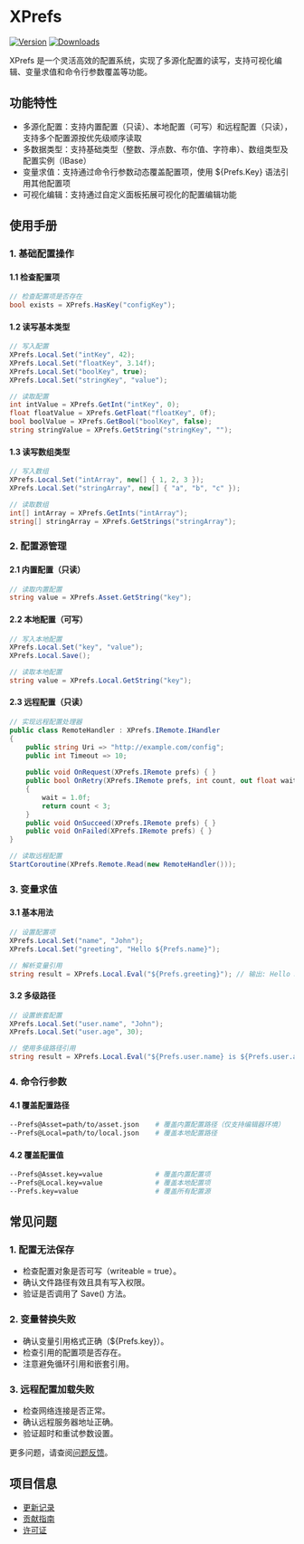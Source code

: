 # XPrefs

[![Version](https://img.shields.io/npm/v/ep.u3d.util)](https://www.npmjs.com/package/ep.u3d.util)
[![Downloads](https://img.shields.io/npm/dm/ep.u3d.util)](https://www.npmjs.com/package/ep.u3d.util)

XPrefs 是一个灵活高效的配置系统，实现了多源化配置的读写，支持可视化编辑、变量求值和命令行参数覆盖等功能。

## 功能特性

- 多源化配置：支持内置配置（只读）、本地配置（可写）和远程配置（只读），支持多个配置源按优先级顺序读取
- 多数据类型：支持基础类型（整数、浮点数、布尔值、字符串）、数组类型及配置实例（IBase）
- 变量求值：支持通过命令行参数动态覆盖配置项，使用 ${Prefs.Key} 语法引用其他配置项
- 可视化编辑：支持通过自定义面板拓展可视化的配置编辑功能

## 使用手册

### 1. 基础配置操作

#### 1.1 检查配置项
```csharp
// 检查配置项是否存在
bool exists = XPrefs.HasKey("configKey");
```

#### 1.2 读写基本类型
```csharp
// 写入配置
XPrefs.Local.Set("intKey", 42);
XPrefs.Local.Set("floatKey", 3.14f);
XPrefs.Local.Set("boolKey", true);
XPrefs.Local.Set("stringKey", "value");

// 读取配置
int intValue = XPrefs.GetInt("intKey", 0);
float floatValue = XPrefs.GetFloat("floatKey", 0f);
bool boolValue = XPrefs.GetBool("boolKey", false);
string stringValue = XPrefs.GetString("stringKey", "");
```

#### 1.3 读写数组类型
```csharp
// 写入数组
XPrefs.Local.Set("intArray", new[] { 1, 2, 3 });
XPrefs.Local.Set("stringArray", new[] { "a", "b", "c" });

// 读取数组
int[] intArray = XPrefs.GetInts("intArray");
string[] stringArray = XPrefs.GetStrings("stringArray");
```

### 2. 配置源管理

#### 2.1 内置配置（只读）
```csharp
// 读取内置配置
string value = XPrefs.Asset.GetString("key");
```

#### 2.2 本地配置（可写）
```csharp
// 写入本地配置
XPrefs.Local.Set("key", "value");
XPrefs.Local.Save();

// 读取本地配置
string value = XPrefs.Local.GetString("key");
```

#### 2.3 远程配置（只读）
```csharp
// 实现远程配置处理器
public class RemoteHandler : XPrefs.IRemote.IHandler
{
    public string Uri => "http://example.com/config";
    public int Timeout => 10;
    
    public void OnRequest(XPrefs.IRemote prefs) { }
    public bool OnRetry(XPrefs.IRemote prefs, int count, out float wait)
    {
        wait = 1.0f;
        return count < 3;
    }
    public void OnSucceed(XPrefs.IRemote prefs) { }
    public void OnFailed(XPrefs.IRemote prefs) { }
}

// 读取远程配置
StartCoroutine(XPrefs.Remote.Read(new RemoteHandler()));
```

### 3. 变量求值

#### 3.1 基本用法
```csharp
// 设置配置项
XPrefs.Local.Set("name", "John");
XPrefs.Local.Set("greeting", "Hello ${Prefs.name}");

// 解析变量引用
string result = XPrefs.Local.Eval("${Prefs.greeting}"); // 输出: Hello John
```

#### 3.2 多级路径
```csharp
// 设置嵌套配置
XPrefs.Local.Set("user.name", "John");
XPrefs.Local.Set("user.age", 30);

// 使用多级路径引用
string result = XPrefs.Local.Eval("${Prefs.user.name} is ${Prefs.user.age}");
```

### 4. 命令行参数

#### 4.1 覆盖配置路径
```bash
--Prefs@Asset=path/to/asset.json    # 覆盖内置配置路径（仅支持编辑器环境）
--Prefs@Local=path/to/local.json    # 覆盖本地配置路径
```

#### 4.2 覆盖配置值
```bash
--Prefs@Asset.key=value             # 覆盖内置配置项
--Prefs@Local.key=value             # 覆盖本地配置项
--Prefs.key=value                   # 覆盖所有配置源
```

## 常见问题

### 1. 配置无法保存
- 检查配置对象是否可写（writeable = true）。
- 确认文件路径有效且具有写入权限。
- 验证是否调用了 Save() 方法。

### 2. 变量替换失败
- 确认变量引用格式正确（${Prefs.key}）。
- 检查引用的配置项是否存在。
- 注意避免循环引用和嵌套引用。

### 3. 远程配置加载失败
- 检查网络连接是否正常。
- 确认远程服务器地址正确。
- 验证超时和重试参数设置。

更多问题，请查阅[问题反馈](../CONTRIBUTING.md#问题反馈)。

## 项目信息

- [更新记录](../CHANGELOG.md)
- [贡献指南](../CONTRIBUTING.md)
- [许可证](../LICENSE) 